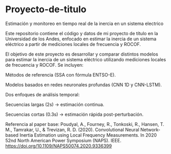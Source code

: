 # Proyecto-de-titulo
Estimación y monitoreo en tiempo real de la inercia en un sistema electrico


Este repositorio contiene el código y datos de mi proyecto de título en la Universidad de los Andes, enfocado en estimar la inercia de un sistema eléctrico a partir de mediciones locales de frecuencia y ROCOF.

El objetivo de este proyecto es desarrollar y comparar distintos modelos para estimar la inercia de un sistema eléctrico utilizando mediciones locales de frecuencia y ROCOF.
Se incluyen:

Métodos de referencia (SSA con fórmula ENTSO-E).

Modelos basados en redes neuronales profundas (CNN 1D y CNN-LSTM).

Dos enfoques de análisis temporal:

Secuencias largas (2s) → estimación continua.

Secuencias cortas (0.3s) → estimación rápida post-perturbación.

Referencia al paper base:
Poudyal, A., Fourney, R., Tonkoski, R., Hansen, T. M., Tamrakar, U., & Trevizan, R. D. (2020). Convolutional Neural Network-based Inertia Estimation using Local Frequency Measurements. In 2020 52nd North American Power Symposium (NAPS). IEEE. https://doi.org/10.1109/NAPS50074.2020.9336399 

